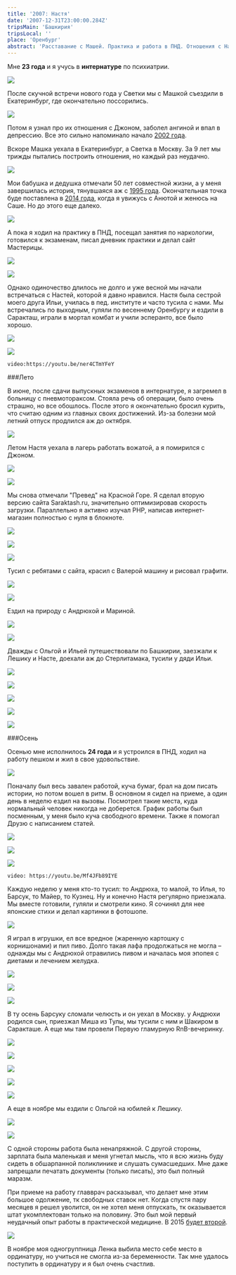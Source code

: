 ```yaml
---
title: '2007: Настя'
date: '2007-12-31T23:00:00.284Z'
tripsMain: 'Башкирия'
tripsLocal: ''
place: 'Оренбург'
abstract: 'Расставание с Машей. Практика и работа в ПНД. Отношения с Настей, поездки в Башкирию. Пневмоторакс, отказ от курения. Поступление в ординатуру.'
---
```


Мне **23 года** и я учусь в **интернатуре** по психиатрии.

![](m/2007-03-020.jpg)

После скучной встречи нового года у Светки мы с Машкой съездили в Екатеринбург, где окончательно поссорились. 

![](m/2007-01-001.jpg)

Потом я узнал про их отношения с Джоном, заболел ангиной и впал в депрессию. Все это сильно напоминало начало [2002 года](../2002).

Вскоре Машка уехала в Екатеринбург, а Светка в Москву. За 9 лет мы трижды пытались построить отношения, но каждый раз неудачно. 

![](m/2007-01-04.jpg)

Мои бабушка и дедушка отмечали 50 лет совместной жизни, а у меня завершилась история, тянувшаяся аж с [1995 года](../1995). Окончательная точка буде поставлена в [2014 года](../2014), когда я увижусь с Анютой и женюсь на Саше. Но до этого еще далеко.

![](m/2007-02-001.jpg)

А пока я ходил на практику в ПНД, посещал занятия по наркологии, готовился к экзаменам, писал дневник практики и делал сайт Мастерицы.

![](m/2007-02-004.jpg)

![](dop/macterica.jpg)

Однако одиночество длилось не долго и уже весной мы начали встречаться с Настей, которой я давно нравился. Настя была сестрой моего друга Ильи, училась в пед. институте и часто тусила с нами. Мы встречались по выходным, гуляли по весеннему Оренбургу и ездили в Саракташ, играли в мортал комбат и учили эсперанто, все было хорошо.

![](dop/ni.jpg)

![](m/2007-02-0.jpg)

`video:https://youtu.be/ner4CTmYFeY`

###Лето

В июне, после сдачи выпускных экзаменов в интернатуре, я загремел в больницу с пневмотораксом. Стояла речь об операции, было очень страшно, но все обошлось. После этого я окончательно бросил курить, что считаю одним из главных своих достижений. Из-за болезни мой летний отпуск продлился аж до октября.

![](m/2007-02-011.jpg)

Летом Настя уехала в лагерь работать вожатой, а я помирился с Джоном. 

![](m/2007-02-010.jpg)

![](m/2007-02-009.jpg)

Мы снова отмечали "Превед" на Красной Горе. Я сделал вторую версию сайта Saraktash.ru, значительно оптимизировав скорость загрузки. Параллельно я активно изучал PHP, написав интернет-магазин полностью с нуля в блокноте.

![](m/2007-03-004.jpg)

![](m/2007-03-003.jpg)

![](dop/dop.jpg)

Тусил с ребятами с сайта, красил с Валерой машину и рисовал графити.

![](m/2007-03-035.jpg)

![](m/2007-03-008-v.jpg)

Ездил на природу с Андрюхой и Мариной.

![](m/2007-03-025-v.jpg)

![](m/2007-03-034.jpg)

Дважды с Ольгой и Ильей путешествовали по Башкирии, заезжали к Лешику и Насте, доехали аж до Стерлитамака, тусили у дяди Ильи. 

![](m/2007-03-014.jpg)

![](m/2007-03-2189.jpg)

![](m/2007-03-012.JPG)

![](m/2007-03-015.jpg)

![](m/2007-03-2470.jpg)

###Осень

Осенью мне исполнилось **24 года** и я устроился в ПНД, ходил на работу пешком и жил в свое удовольствие. 

![](m/2007-04-3736.jpg)

Поначалу был весь завален работой, куча бумаг, брал на дом писать истории, но потом вошел в ритм. В основном я сидел на приеме, а один день в неделю ездил на вызовы. Посмотрел такие места, куда нормальный человек никогда не доберется. График работы был посменным, у меня было куча свободного времени. Также я помогал Друзю с написанием статей.

![](m/2007-04-3386.jpg)

![](m/2007-04-3821-v.jpg)

![](dop/lost-planet.jpg)

`video: https://youtu.be/Mf4JFb89IYE`

Каждую неделю у меня кто-то тусил: то Андрюха, то малой, то Илья, то Барсук, то Майер, то Кузнец. Ну и конечно Настя регулярно приезжала. Мы вместе готовили, гуляли и смотрели кино. Я сочинял для нее японские стихи и делал картинки в фотошопе.

![](dop/ns-v.jpg)

Я играл в игрушки, ел все вредное (жаренную картошку с корнишонами) и пил пиво. Долго такая лафа продолжаться не могла – однажды мы с Андрюхой отравились пивом и началась моя эпопея с диетами и лечением желудка.

![](m/2007-03-3204.jpg)

![](m/2007-03-023.jpg)

![](m/2007-04-3454.jpg)


В ту осень Барсуку сломали челюсть и он уехал в Москву. у Андрюхи родился сын, приезжал Миша из Тулы, мы тусили с ним и Шакиром в Саракташе. А еще мы там провели Первую гламурную RnB-вечеринку.

![](m/2007-04-4715-v.jpg)

![](m/2007-04-3626.jpg)

![](m/2007-04-3549.jpg)

![](m/2007-04-4657.jpg)

![](m/2007-04-3943.jpg)

А еще в ноябре мы ездили с Ольгой на юбилей к Лешику.

![](m/2007-04-4368.jpg)

![](m/jm.jpg)

С одной стороны работа была ненапряжной. С другой стороны, зарплата была маленькая и меня угнетал мысль, что я всю жизнь буду сидеть в обшарпанной поликлинике и слушать сумасшедших. Мне даже запрещали печатать документы (только писать), это был полный маразм. 

При приеме на работу главврач расказывал, что делает мне этим большое одолжение, тк свободных ставок нет. Когда спустя пару месяцев я решел уволится, он не хотел меня отпускать, тк оказывается штат укомплектован только на половину. Это был мой первый неудачный опыт работы в практической медицине. В 2015 [будет второй](../2015).

![](m/2007-04-4502.jpg)

В ноябре моя одногруппница Ленка выбила место себе место в ординатуру, но учиться не смогла из-за беременности. Так мне удалось поступить в ординатуру и я был очень счастлив. 



